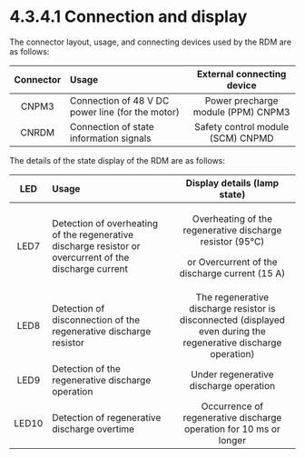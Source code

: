 # 4.3.4.1 Connection and display

The connector layout, usage, and connecting devices used by the RDM are as follows:

| Connector |                          **Usage** | External connecting device |
| :---: | :--- | :---: |
| CNPM3 | Connection of 48 V DC power line \(for the motor\)  | Power precharge module \(PPM\) CNPM3 |
| CNRDM | Connection of state information signals | Safety control module \(SCM\) CNPMD |

The details of the state display of the RDM are as follows:

<table>
  <thead>
    <tr>
      <th style="text-align:center"><b>LED</b>
      </th>
      <th style="text-align:left"><b>                         Usage</b>
      </th>
      <th style="text-align:center">Display details (lamp state)</th>
    </tr>
  </thead>
  <tbody>
    <tr>
      <td style="text-align:center">LED7</td>
      <td style="text-align:left">Detection of overheating of the regenerative discharge resistor or overcurrent
        of the discharge current</td>
      <td style="text-align:center">
        <p>Overheating of the regenerative discharge resistor (95&#xB0;C)
          <br />
        </p>
        <p>or Overcurrent of the discharge current (15 A)
          <br />
        </p>
        <p></p>
      </td>
    </tr>
    <tr>
      <td style="text-align:center">LED8</td>
      <td style="text-align:left">Detection of disconnection of the regenerative discharge resistor</td>
      <td
      style="text-align:center">The regenerative discharge resistor is disconnected (displayed even during
        the regenerative discharge operation)</td>
    </tr>
    <tr>
      <td style="text-align:center">LED9</td>
      <td style="text-align:left">Detection of the regenerative discharge operation</td>
      <td style="text-align:center">Under regenerative discharge operation</td>
    </tr>
    <tr>
      <td style="text-align:center">LED10</td>
      <td style="text-align:left">Detection of regenerative discharge overtime</td>
      <td style="text-align:center">Occurrence of regenerative discharge operation for 10 ms or longer</td>
    </tr>
  </tbody>
</table>


